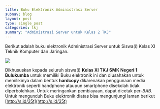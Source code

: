 ```yaml
---
title: Buku Elektronik Administrasi Server 
subnav: blog
layout: post
type: single_post
categories: tkj
summary: "Administrasi Server untuk Kelas 2 TKJ"
---
```

Berikut adalah buku elektronik Administrasi Server untuk Siswa(i) Kelas XI Teknik Komputer dan Jaringan.

![](https://farm8.staticflickr.com/7476/16237526145_920046e6dd_z_d.jpg)

Dikhususkan kepada seluruh siswa(i) **Kelas XI TKJ SMK Negeri 1 Bulukumba** untuk memiliki Buku elektronik ini dan diusahakan untuk memilikinya dalam bentuk **hardcopy** dikarenakan penggunaan media elektronik seperti handphone ataupun smartphone disekolah tidak diperbolehkan. Untuk meringankan pembiayaan, dapat dicetak per-*BAB*.
Untuk mengunduh Buku elektronik diatas bisa mengunjungi laman berikut [http://s.id/35t](http://s.id/35t)